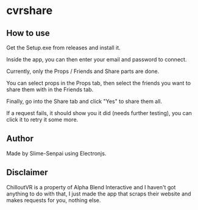 # cvrshare

## How to use

Get the Setup.exe from releases and install it.

Inside the app, you can then enter your email and password to connect.

Currently, only the Props / Friends and Share parts are done.

You can select props in the Props tab, then select the friends you want to share them with in the Friends tab.

Finally, go into the Share tab and click "Yes" to share them all.

If a request fails, it should show you it did (needs further testing), you can click it to retry it some more.

## Author

Made by Slime-Senpai using Electronjs.

## Disclaimer

ChilloutVR is a property of Alpha Blend Interactive and I haven't got anything to do with that, I just made the app that scraps their website
and makes requests for you, nothing else.